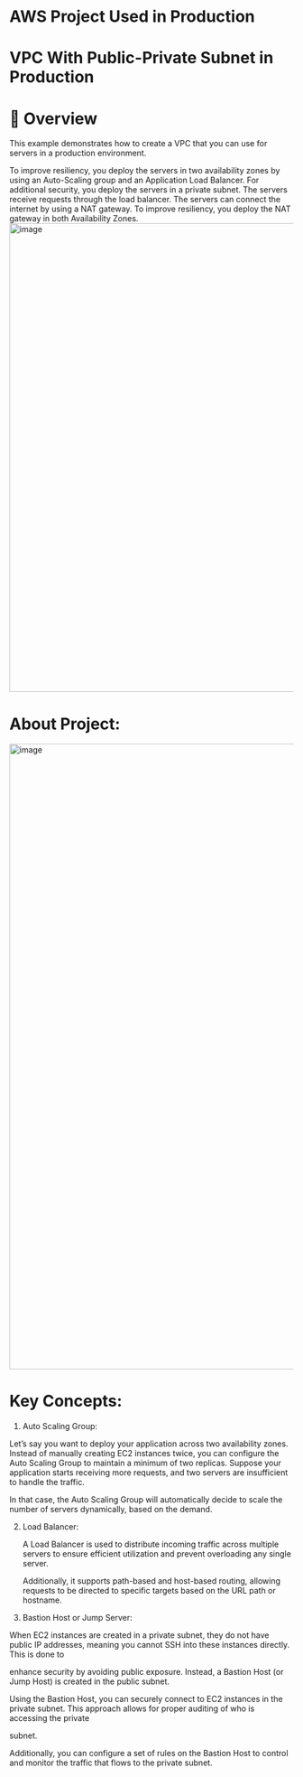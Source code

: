 AWS Project Used in Production
=
VPC With Public-Private Subnet in Production
=
📌 Overview
=
This example demonstrates how to create a VPC that you can use for servers in a production environment.

To improve resiliency, you deploy the servers in two availability zones by using an Auto-Scaling group and an Application Load Balancer. For additional security, you deploy the servers in a private subnet. The servers receive requests through the load balancer. The servers can connect the internet by using a NAT gateway. To improve resiliency, you deploy the NAT gateway in both Availability Zones.
<img width="1056" height="830" alt="image" src="https://github.com/user-attachments/assets/7da8cd6d-0175-4975-8a24-a9aebee329bc" />

About Project:
=
<img width="882" height="1108" alt="image" src="https://github.com/user-attachments/assets/ae3def8f-98a4-43d7-a4ca-37e083bdcdf2" />

Key Concepts:
=

1. Auto Scaling Group:

  Let’s say you want to deploy your application across two availability zones. Instead of manually creating EC2 instances twice, you can configure the Auto Scaling 
  Group to maintain a minimum of two replicas. Suppose your application starts receiving more requests, and two servers are insufficient to handle the traffic.

  In that case, the Auto Scaling Group will automatically decide to scale the number of servers dynamically, based on the demand.

2. Load Balancer:

   A Load Balancer is used to distribute incoming traffic across multiple servers to ensure efficient utilization and prevent overloading any single server.

   Additionally, it supports path-based and host-based routing, allowing requests to be directed to specific targets based on the URL path or hostname.

3. Bastion Host or Jump Server:

  When EC2 instances are created in a private subnet, they do not have public IP addresses, meaning you cannot SSH into these instances directly. This is done to 

  enhance security by avoiding public exposure. Instead, a Bastion Host (or Jump Host) is created in the public subnet.

  Using the Bastion Host, you can securely connect to EC2 instances in the private subnet. This approach allows for proper auditing of who is accessing the private 

  subnet.

  Additionally, you can configure a set of rules on the Bastion Host to control and monitor the traffic that flows to the private subnet.
